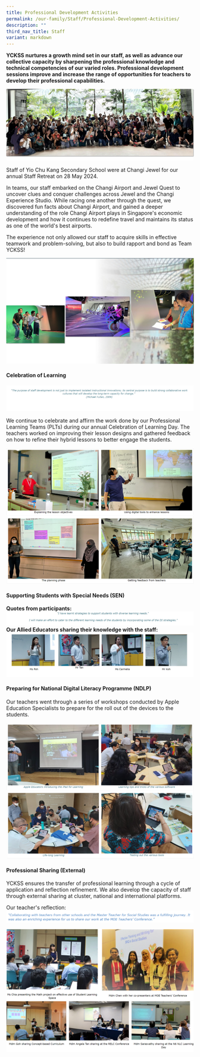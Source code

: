 ```yaml
---
title: Professional Development Activities
permalink: /our-family/Staff/Professional-Development-Activities/
description: ""
third_nav_title: Staff
variant: markdown
---
```

**YCKSS nurtures a growth mind set in our staff, as well as advance our collective capacity by sharpening the professional knowledge and technical competencies of our varied roles. Professional development sessions improve and increase the range of opportunities for teachers to develop their professional capabilities.**

![](/images/Our%20Family/Staff/Professional%20Dvlp%20Activities/Staff_Retreat_2024_Banner.jpg)

Staff of Yio Chu Kang Secondary School were at Changi Jewel for our annual Staff Retreat on 28 May 2024.

In teams, our staff embarked on the Changi Airport and Jewel Quest to uncover clues and conquer challenges across Jewel and the Changi Experience Studio. While racing one another through the quest, we discovered fun facts about Changi Airport, and gained a deeper understanding of the role Changi Airport plays in Singapore's economic development and how it continues to redefine travel and maintains its status as one of the world's best airports.

The experience not only allowed our staff to acquire skills in effective teamwork and problem-solving, but also to build rapport and bond as Team YCKSS!

![Staff of Yio Chau Kang Secondary School Group photo after the Staff Retreat](/images/Our%20Family/Staff/Professional%20Dvlp%20Activities/Staff_Retreat2024_Rw01L_shade.jpg)


#### **Celebration of Learning**


![](/images/Our%20Family/Staff/Professional%20Dvlp%20Activities/P1.png)

We continue to celebrate and affirm the work done by our Professional Learning Teams (PLTs) during our annual Celebration of Learning Day. The teachers worked on improving their lesson designs and gathered feedback on how to refine their hybrid lessons to better engage the students.

![](/images/Our%20Family/Staff/Professional%20Dvlp%20Activities/P2.png)
![](/images/Our%20Family/Staff/Professional%20Dvlp%20Activities/P3.png)

#### **Supporting Students with Special Needs (SEN)**


**Quotes from participants:**
![](/images/Our%20Family/Staff/Professional%20Dvlp%20Activities/P4.png)
**Our Allied Educators sharing their knowledge with the staff:**
![](/images/Our%20Family/Staff/Professional%20Dvlp%20Activities/P5.png)

#### **Preparing for National Digital Literacy Programme (NDLP)**


Our teachers went through a series of workshops conducted by Apple Education Specialists to prepare for the roll out of the devices to the students.

![](/images/Our%20Family/Staff/Professional%20Dvlp%20Activities/P6.png)
![](/images/Our%20Family/Staff/Professional%20Dvlp%20Activities/P7.png)

#### **Professional Sharing (External)**


YCKSS ensures the transfer of professional learning through a cycle of application and reflection refinement. We also develop the capacity of staff through external sharing at cluster, national and international platforms.

Our teacher's reflection:
![](/images/Our%20Family/Staff/Professional%20Dvlp%20Activities/P8.png)

![](/images/Our%20Family/Staff/Professional%20Dvlp%20Activities/P9.png)
![](/images/Our%20Family/Staff/Professional%20Dvlp%20Activities/P10.png)